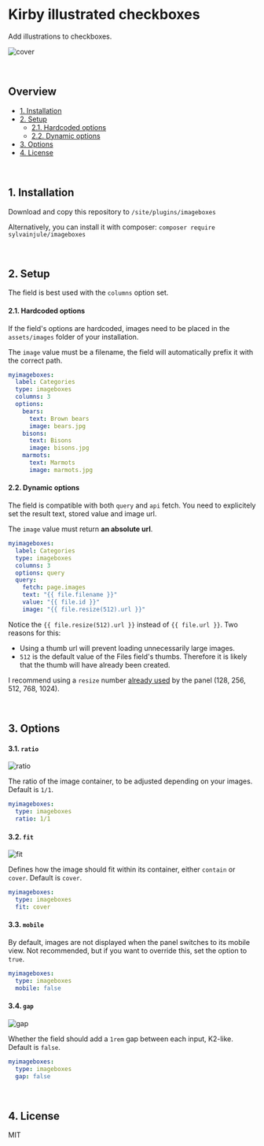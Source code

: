 # Kirby illustrated checkboxes

Add illustrations to checkboxes.

![cover](https://user-images.githubusercontent.com/14079751/48333924-58238200-e659-11e8-938d-311f7bec31a6.jpg)

<br/>

## Overview

- [1. Installation](#1-installation)
- [2. Setup](#2-setup)
  * [2.1. Hardcoded options](#21-hardcoded-options)
  * [2.2. Dynamic options](#22-dynamic-options)
- [3. Options](#3-options)
- [4. License](#4-license)

<br/>

## 1. Installation

Download and copy this repository to ```/site/plugins/imageboxes```

Alternatively, you can install it with composer: ```composer require sylvainjule/imageboxes```

<br/>

## 2. Setup

The field is best used with the `columns` option set.

#### 2.1. Hardcoded options

If the field's options are hardcoded, images need to be placed in the `assets/images` folder of your installation.

The `image` value must be a filename, the field will automatically prefix it with the correct path.

```yaml
myimageboxes:
  label: Categories
  type: imageboxes
  columns: 3
  options:
    bears:
      text: Brown bears
      image: bears.jpg
    bisons:
      text: Bisons
      image: bisons.jpg
    marmots:
      text: Marmots
      image: marmots.jpg
```

#### 2.2. Dynamic options

The field is compatible with both `query` and `api` fetch. You need to explicitely set the result text, stored value and image url.

The `image` value must return **an absolute url**.

```yaml
myimageboxes:
  label: Categories
  type: imageboxes
  columns: 3
  options: query
  query:
    fetch: page.images
    text: "{{ file.filename }}"
    value: "{{ file.id }}"
    image: "{{ file.resize(512).url }}"
```

Notice the `{{ file.resize(512).url }}` instead of `{{ file.url }}`. Two reasons for this:

- Using a thumb url will prevent loading unnecessarily large images.
- `512` is the default value of the Files field's thumbs. Therefore it is likely that the thumb will have already been created. 

I recommend using a `resize` number [already used](https://github.com/k-next/kirby/blob/a709a5728671c0b85a1f37db1d6b2a028151f013/config/api/models/File.php#L86) by the panel (128, 256, 512, 768, 1024).

<br/>

## 3. Options

#### 3.1. `ratio`

![ratio](https://user-images.githubusercontent.com/14079751/48333927-58bc1880-e659-11e8-8ef2-d239985877ae.jpg)

The ratio of the image container, to be adjusted depending on your images. Default is `1/1`.

```yaml
myimageboxes:
  type: imageboxes
  ratio: 1/1
```

#### 3.2. `fit`

![fit](https://user-images.githubusercontent.com/14079751/48333925-58238200-e659-11e8-811c-074e43b43f2d.jpg)

Defines how the image should fit within its container, either `contain` or `cover`. Default is `cover`.

```yaml
myimageboxes:
  type: imageboxes
  fit: cover
```

#### 3.3. `mobile`

By default, images are not displayed when the panel switches to its mobile view. Not recommended, but if you want to override this, set the option to `true`.

```yaml
myimageboxes:
  type: imageboxes
  mobile: false
```

#### 3.4. `gap`

![gap](https://user-images.githubusercontent.com/14079751/48333926-58bc1880-e659-11e8-8920-6ad913c63529.jpg)

Whether the field should add a `1rem` gap between each input, K2-like. Default is `false`.

```yaml
myimageboxes:
  type: imageboxes
  gap: false
```

<br/>

## 4. License

MIT